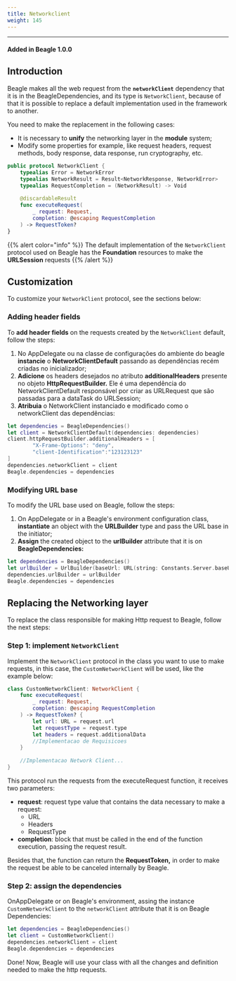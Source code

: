 ```yaml
---
title: Networkclient
weight: 145
---
```


---

#### Added in Beagle 1.0.0

## Introduction 

Beagle makes all the web request from the **`networkClient`** dependency that it is in the BeagleDependencies, and its type is `NetworkClient`, because of that it is possible to replace a default implementation used in the framework to another.

You need to make the replacement in the following cases:

* It is necessary to **unify** the networking layer in the **module** system; 
* Modify some properties for example, like request headers, request methods, body response, data response,  run cryptography, etc. 

```swift
public protocol NetworkClient {
    typealias Error = NetworkError
    typealias NetworkResult = Result<NetworkResponse, NetworkError>
    typealias RequestCompletion = (NetworkResult) -> Void
 
    @discardableResult
    func executeRequest(
        _ request: Request,
        completion: @escaping RequestCompletion
    ) -> RequestToken?
}
```

{{% alert color="info" %}}
The default implementation of the `NetworkClient` protocol used on Beagle has the **Foundation** resources to make the **URLSession** requests
{{% /alert %}}

## **Customization**

To customize your `NetworkClient` protocol, see the sections below:

### **Adding header fields**

To **add header fields**  on the requests created by the `NetworkClient` default, follow the steps:  

1. No AppDelegate ou na classe de configurações do ambiente do beagle **instancie** o **NetworkClientDefault** passando as dependências recém criadas no inicializador;
2. **Adicione** os headers desejados no atributo **additionalHeaders** presente no objeto **HttpRequestBuilder.** Ele é uma dependência do NetworkClientDefault responsável por criar as URLRequest que são passadas para a dataTask do URLSession;
3. **Atribuia** o NetworkClient instanciado e modificado como o networkClient das dependências:

```swift
let dependencies = BeagleDependencies()
let client = NetworkClientDefault(dependencies: dependencies)
client.httpRequestBuilder.additionalHeaders = [
        "X-Frame-Options": "deny", 
        "client-Identification":"123123123"
]
dependencies.networkClient = client
Beagle.dependencies = dependencies
```

### Modifying URL base

To modify the URL base used on Beagle, follow the steps: 

1. On AppDelegate or in a Beagle's environment configuration class, **instantiate** an object with the **URLBuilder** type and pass the URL base in the initiator; 
2. **Assign** the created object to the **urlBuilder** attribute that it is on **BeagleDependencies:**  

```swift
let dependencies = BeagleDependencies()
let urlBuilder = UrlBuilder(baseUrl: URL(string: Constants.Server.baseURL))
dependencies.urlBuilder = urlBuilder
Beagle.dependencies = dependencies
```

## **Replacing the Networking layer**

To replace the class responsible for making Http request to Beagle, follow the next steps:

### **Step 1: implement `NetworkClient`**

Implement the `NetworkClient` protocol in the class you want to use to make requests, in this case, the `CustomNetworkClient` will be used, like the example below:

```swift
class CustomNetworkClient: NetworkClient {
    func executeRequest(
        _ request: Request, 
        completion: @escaping RequestCompletion
    ) -> RequestToken? {
        let url: URL = request.url
        let requestType = request.type
        let headers = request.additionalData
        //Implementacao de Requisicoes
    }
    
    //Implementacao Network Client...
}
```

This protocol run the requests from the executeRequest function, it receives two parameters:

* **request**: request type value that contains the data necessary to make a request:
  * URL
  * Headers
  * RequestType
* **completion**:  block that must be called in the end of the function execution, passing the request result.

Besides that, the function can return the **RequestToken,** in order to make the request be able to be canceled internally by Beagle.

### **Step 2:**  assign the dependencies 

OnAppDelegate or on Beagle's environment, assing the instance `CustomNetworkClient`  to the `networkClient` attribute that it is on Beagle Dependencies:

```swift
let dependencies = BeagleDependencies()
let client = CustomNetworkClient()
dependencies.networkClient = client
Beagle.dependencies = dependencies
```

Done! Now, Beagle will use your class with all the changes and definition needed to make the http requests.

